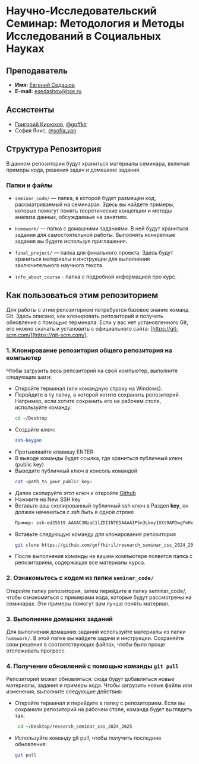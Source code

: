 # Научно-Исследовательский Семинар: Методология и Методы Исследований в Социальных Науках

## Преподаватель
- **Имя:** [Евгений Седашов](https://www.hse.ru/staff/sedashov)
- **E-mail:** [esedashov@hse.ru](mailto:esedashov@hse.ru)

## Ассистенты
- [Григорий Кирюхов](https://www.hse.ru/staff/KirilHSE/), [@goffkir](https://t.me/goffkir)
- София Янис, [@sofia_yan](https://t.me/sofia_yan)

## Структура Репозитория

В данном репозитории будут храниться материалы семинара, включая примеры кода, решения задач и домашние задания.

### Папки и файлы

- `seminar_code/` — папка, в которой будет размещен код, рассматриваемый на семинарах. Здесь вы найдете примеры, которые помогут понять теоретические концепции и методы анализа данных, обсуждаемые на занятиях.
  
- `homework/` — папка с домашними заданиями. В ней будут храниться задания для самостоятельной работы. Выполнять конкретные задания вы будете используя приглашения.

- `final_project/` — папка для финального проекта. Здесь будут храниться материалы и инструкции для выполнения заключительного научного текста.

- `info_about_course` - папка с подробной информацией про курс.

## Как пользоваться этим репозиторием

Для работы с этим репозиторием потребуется базовое знание команд Git. Здесь описано, как клонировать репозиторий и получать обновления с помощью терминала. Если у вас нет установленного Git, его можно скачать и установить с официального сайта: [https://git-scm.com/](https://git-scm.com/).

### 1. Клонирование репозитория общего репозитория на компьютер

Чтобы загрузить весь репозиторий на свой компьютер, выполните следующие шаги:

- Откройте терминал (или командную строку на Windows).
- Перейдите в ту папку, в которой хотите сохранить репозиторий. Например, если хотите сохранить его на рабочем столе, используйте команду:
  ```bash
  cd ~/Desktop
  ```
- Создайте ключ:
  ```bash
  ssh-keygen
  ```
- Протыкивайте клавишу ENTER
- В выводе команды будет ссылка, где храниться публичный ключ (public key)
- Выведите публичный ключ в консоль командой
  ```bash
  cat <path_to_your_public_key>
  ```
- Далее скопируйте этот ключ и откройте [Github](https://github.com/settings/keys)
- Нажмите на New SSH key
- Вставьте ваш скопированный публичный ssh ключ в Раздел **key**, он должен начинаться с *ssh* быть в одной строке
  ```bash
  Пример: ssh-ed25519 AAAAC3NzaC1lZDI1NTE5AAAAIP5n3Lkmy1XXt9APDmgYmHxODkBZNWJZmNPZzx+IBvI6 kiril@p415
  ```
- Вставьте следующую команду для клонирования репозитория
   ```bash
   git clone https://github.com/goffkiril/research_seminar_css_2024_2025.git
   ```
- После выполнения команды на вашем компьютере появится папка с репозиторием, содержащая все материалы курса.

### 2. Ознакомьтесь с кодом из папки `seminar_code/`
Откройте папку репозитория, затем перейдите в папку seminar_code/, чтобы ознакомиться с примерами кода, которые будут рассмотрены на семинарах. Эти примеры помогут вам лучше понять материал.

### 3. Выполнение домашних заданий
Для выполнения домашних заданий используйте материалы из папки `homework/`. В этой папке вы найдете задачи и инструкции. Сохраняйте свои решения в соответствующих файлах, чтобы было проще отслеживать прогресс.

### 4. Получение обновлений с помощью команды `git pull`
Репозиторий может обновляться: сюда будут добавляться новые материалы, задания и примеры кода. Чтобы загрузить новые файлы или изменения, выполните следующие действия:
 - Откройте терминал и перейдите в папку с репозиторием. Если вы сохранили репозиторий на рабочем столе, команда будет выглядеть так:
   ```bash
    cd ~/Desktop/research_seminar_css_2024_2025
   ```
- Используйте команду git pull, чтобы получить последние обновления:
    ```bash
    git pull
    ```




